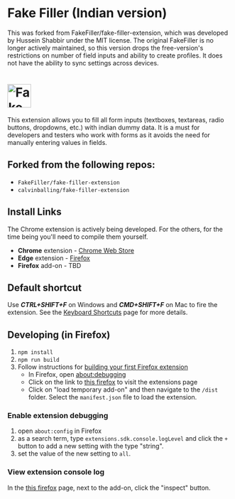 # Fake Filler (Indian version)

This was forked from FakeFiller/fake-filler-extension, which was developed by Hussein Shabbir under the MIT license. The original FakeFiller is no longer actively maintained, so this version drops the free-version's restrictions on number of field inputs and ability to create profiles. It does not have the ability to sync settings across devices.

# <img src="public/images/logo.svg" height="53" alt="Fake Filler 2" title="Fake Filler Indian" />

This extension allows you to fill all form inputs (textboxes, textareas, radio buttons, dropdowns, etc.) with indian dummy data. It is a must for developers and testers who work with forms as it avoids the need for manually entering values in fields.

## Forked from the following repos:

- `FakeFiller/fake-filler-extension`
- `calvinballing/fake-filler-extension`

## Install Links

The Chrome extension is actively being developed. For the others, for the time being you'll need to compile them yourself.

- **Chrome** extension - [Chrome Web Store](https://chromewebstore.google.com/detail/fake-filler-indian/djebpbfndpmiogcligbnfmjjjibjcbnn?hl=en)
- **Edge** extension - [Firefox](https://addons.mozilla.org/en-US/firefox/addon/fake-filler-indian/)
- **Firefox** add-on - TBD

## Default shortcut

Use **_CTRL+SHIFT+F_** on Windows and **_CMD+SHIFT+F_** on Mac to fire the extension. See the [Keyboard Shortcuts](https://github.com/anburocky3/fake-filler-extension/wiki/Keyboard-Shortcuts) page for more details.

## Developing (in Firefox)

1. `npm install`
1. `npm run build`
1. Follow instructions for [building your first Firefox extension](https://developer.mozilla.org/en-US/docs/Mozilla/Add-ons/WebExtensions/Your_first_WebExtension)
   - In Firefox, open [about:debugging](about:debugging)
   - Click on the link to [this firefox](about:debugging#/runtime/this-firefox) to visit the extensions page
   - Click on "load temporary add-on" and then navigate to the `/dist` folder. Select the `manifest.json` file to load the extension.

### Enable extension debugging

1. open `about:config` in Firefox
1. as a search term, type `extensions.sdk.console.logLevel` and click the `+` button to add a new setting with the type "string".
1. set the value of the new setting to `all`.

### View extension console log

In the [this firefox](about:debugging#/runtime/this-firefox) page, next to the add-on, click the "inspect" button.
